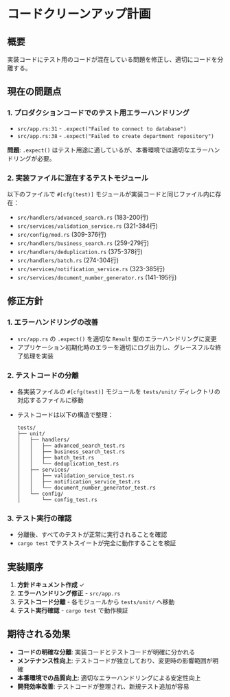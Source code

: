 # コードクリーンアップ計画

## 概要

実装コードにテスト用のコードが混在している問題を修正し、適切にコードを分離する。

## 現在の問題点

### 1. プロダクションコードでのテスト用エラーハンドリング

- `src/app.rs:31` - `.expect("Failed to connect to database")`
- `src/app.rs:38` - `.expect("Failed to create department repository")`

**問題**: `.expect()` はテスト用途に適しているが、本番環境では適切なエラーハンドリングが必要。

### 2. 実装ファイルに混在するテストモジュール

以下のファイルで `#[cfg(test)]` モジュールが実装コードと同じファイル内に存在：

- `src/handlers/advanced_search.rs` (183-200行)
- `src/services/validation_service.rs` (321-384行)  
- `src/config/mod.rs` (309-376行)
- `src/handlers/business_search.rs` (259-279行)
- `src/handlers/deduplication.rs` (375-378行)
- `src/handlers/batch.rs` (274-304行)
- `src/services/notification_service.rs` (323-385行)
- `src/services/document_number_generator.rs` (141-195行)

## 修正方針

### 1. エラーハンドリングの改善

- `src/app.rs` の `.expect()` を適切な `Result` 型のエラーハンドリングに変更
- アプリケーション初期化時のエラーを適切にログ出力し、グレースフルな終了処理を実装

### 2. テストコードの分離

- 各実装ファイルの `#[cfg(test)]` モジュールを `tests/unit/` ディレクトリの対応するファイルに移動
- テストコードは以下の構造で整理：

  ```tree
  tests/
  ├── unit/
  │   ├── handlers/
  │   │   ├── advanced_search_test.rs
  │   │   ├── business_search_test.rs
  │   │   ├── batch_test.rs
  │   │   └── deduplication_test.rs
  │   ├── services/
  │   │   ├── validation_service_test.rs
  │   │   ├── notification_service_test.rs
  │   │   └── document_number_generator_test.rs
  │   └── config/
  │       └── config_test.rs
  ```

### 3. テスト実行の確認

- 分離後、すべてのテストが正常に実行されることを確認
- `cargo test` でテストスイートが完全に動作することを検証

## 実装順序

1. **方針ドキュメント作成** ✓
2. **エラーハンドリング修正** - `src/app.rs`
3. **テストコード分離** - 各モジュールから `tests/unit/` へ移動
4. **テスト実行確認** - `cargo test` で動作検証

## 期待される効果

- **コードの明確な分離**: 実装コードとテストコードが明確に分かれる
- **メンテナンス性向上**: テストコードが独立しており、変更時の影響範囲が明確
- **本番環境での品質向上**: 適切なエラーハンドリングによる安定性向上
- **開発効率改善**: テストコードが整理され、新規テスト追加が容易
